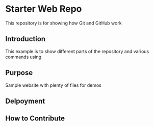 # Starter Web Repo

This repository is for showing how Git and GitHub work

## Introduction
This example is to show different parts of the repository and various commands using 

## Purpose

Sample website with plenty of files for demos

## Delpoyment

## How to Contribute
